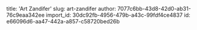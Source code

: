 title: 'Art Zandifer'
slug: art-zandifer
author: 7077c6bb-43d8-42d0-ab31-76c9eaa342ee
import_id: 30dc92fb-4956-479b-a43c-99fdf4ce4837
id: e66096d6-aa47-442a-a857-c58720bed26b
